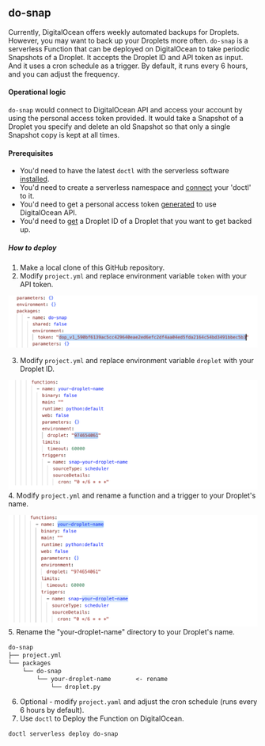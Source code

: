 ## do-snap

Currently, DigitalOcean offers weekly automated backups for Droplets. However, you may want to back up your Droplets more often. `do-snap` is a serverless Function that can be deployed on DigitalOcean to take periodic Snapshots of a Droplet. It accepts the Droplet ID and API token as input. And it uses a cron schedule as a trigger. By default, it runs every 6 hours, and you can adjust the frequency. 

#### Operational logic

`do-snap` would connect to DigitalOcean API and access your account by using the personal access token provided. It would take a Snapshot of a Droplet you specify and delete an old Snapshot so that only a single Snapshot copy is kept at all times.

#### Prerequisites

- You'd need to have the latest `doctl` with the serverless software [installed](https://docs.digitalocean.com/reference/doctl/reference/serverless/).
- You'd need to create a serverless namespace and [connect](https://docs.digitalocean.com/products/functions/how-to/create-namespaces/) your 'doctl' to it.
- You'd need to get a personal access token [generated](https://docs.digitalocean.com/reference/api/create-personal-access-token/) to use DigitalOcean API.
- You'd need to [get](https://docs.digitalocean.com/products/droplets/how-to/retrieve-droplet-metadata/) a Droplet ID of a Droplet that you want to get backed up.

##### How to deploy

1. Make a local clone of this GitHub repository.
2. Modify `project.yml` and replace environment variable `token` with your API token.

![Token](/images/token.png)

3. Modify `project.yml` and replace environment variable `droplet` with your Droplet ID.

![Droplet](/images/droplet.png)
4. Modify `project.yml` and rename a function and a trigger to your Droplet's name.

![Function](/images/function.png)
5. Rename the "your-droplet-name" directory to your Droplet's name.
```
do-snap
├── project.yml
└── packages
    └── do-snap
        └── your-droplet-name       <- rename
            └── droplet.py
```
6. Optional - modify `project.yaml` and adjust the cron schedule (runs every 6 hours by default).
7. Use `doctl` to Deploy the Function on DigitalOcean.
```
doctl serverless deploy do-snap
```
